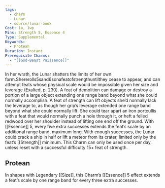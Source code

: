 ```yaml
---
tags:
  - charm
  - Lunar
  - source/lunar-book
Cost: 1a, 1wp
Mins: Strength 5, Essence 4
Type: Supplemental
Keywords:
  - Protean
Duration: Instant
Prerequisite Charms:
  - "[[God-Beast Puissance]]"
---
```

In her wrath, the Lunar shatters the limits of her own form.Shererolls5sand6sonafeatofstrengthuntilthey cease to appear, and can attempt feats whose physical scale would be impossible given her size and leverage (Exalted, p. 230). A feat of demolition can damage or destroy a portion of a large object extending one range band beyond what she could normally accomplish. A feat of strength can lift objects she’d normally lack the leverage to, as though her grip’s leverage extended one range band beyond what she could normally lift. She could tear apart an iron portcullis with a feat that would normally punch a hole through it, or heft a felled redwood over her shoulder instead of lifting one end off the ground. With [[Essence]] 5, every five extra successes extends the feat’s scale by an additional range band, maximum long. With enough successes, the Lunar could crack a ship in half or lift a meteor from its crater, limited only by the feat’s [[Strength]] minimum. This Charm can only be used once per day, unless reset with a successful difficulty 15+ feat of strength. 
## Protean 

In shapes with Legendary [[Size]], this Charm’s [[Essence]] 5 effect extends a feat’s scale by one range band for every three extra successes.